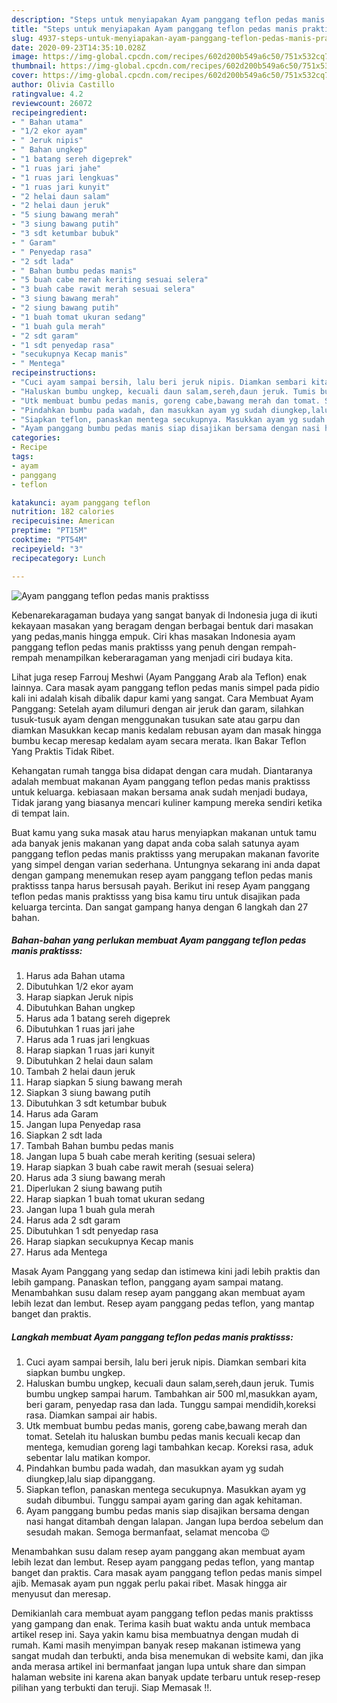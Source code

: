 ```yaml
---
description: "Steps untuk menyiapakan Ayam panggang teflon pedas manis praktisss Terbukti"
title: "Steps untuk menyiapakan Ayam panggang teflon pedas manis praktisss Terbukti"
slug: 4937-steps-untuk-menyiapakan-ayam-panggang-teflon-pedas-manis-praktisss-terbukti
date: 2020-09-23T14:35:10.028Z
image: https://img-global.cpcdn.com/recipes/602d200b549a6c50/751x532cq70/ayam-panggang-teflon-pedas-manis-praktisss-foto-resep-utama.jpg
thumbnail: https://img-global.cpcdn.com/recipes/602d200b549a6c50/751x532cq70/ayam-panggang-teflon-pedas-manis-praktisss-foto-resep-utama.jpg
cover: https://img-global.cpcdn.com/recipes/602d200b549a6c50/751x532cq70/ayam-panggang-teflon-pedas-manis-praktisss-foto-resep-utama.jpg
author: Olivia Castillo
ratingvalue: 4.2
reviewcount: 26072
recipeingredient:
- " Bahan utama"
- "1/2 ekor ayam"
- " Jeruk nipis"
- " Bahan ungkep"
- "1 batang sereh digeprek"
- "1 ruas jari jahe"
- "1 ruas jari lengkuas"
- "1 ruas jari kunyit"
- "2 helai daun salam"
- "2 helai daun jeruk"
- "5 siung bawang merah"
- "3 siung bawang putih"
- "3 sdt ketumbar bubuk"
- " Garam"
- " Penyedap rasa"
- "2 sdt lada"
- " Bahan bumbu pedas manis"
- "5 buah cabe merah keriting sesuai selera"
- "3 buah cabe rawit merah sesuai selera"
- "3 siung bawang merah"
- "2 siung bawang putih"
- "1 buah tomat ukuran sedang"
- "1 buah gula merah"
- "2 sdt garam"
- "1 sdt penyedap rasa"
- "secukupnya Kecap manis"
- " Mentega"
recipeinstructions:
- "Cuci ayam sampai bersih, lalu beri jeruk nipis. Diamkan sembari kita siapkan bumbu ungkep."
- "Haluskan bumbu ungkep, kecuali daun salam,sereh,daun jeruk. Tumis bumbu ungkep sampai harum. Tambahkan air 500 ml,masukkan ayam, beri garam, penyedap rasa dan lada. Tunggu sampai mendidih,koreksi rasa. Diamkan sampai air habis."
- "Utk membuat bumbu pedas manis, goreng cabe,bawang merah dan tomat. Setelah itu haluskan bumbu pedas manis kecuali kecap dan mentega, kemudian goreng lagi tambahkan kecap. Koreksi rasa, aduk sebentar lalu matikan kompor."
- "Pindahkan bumbu pada wadah, dan masukkan ayam yg sudah diungkep,lalu siap dipanggang."
- "Siapkan teflon, panaskan mentega secukupnya. Masukkan ayam yg sudah dibumbui. Tunggu sampai ayam garing dan agak kehitaman."
- "Ayam panggang bumbu pedas manis siap disajikan bersama dengan nasi hangat ditambah dengan lalapan. Jangan lupa berdoa sebelum dan sesudah makan. Semoga bermanfaat, selamat mencoba 😉"
categories:
- Recipe
tags:
- ayam
- panggang
- teflon

katakunci: ayam panggang teflon 
nutrition: 182 calories
recipecuisine: American
preptime: "PT15M"
cooktime: "PT54M"
recipeyield: "3"
recipecategory: Lunch

---
```



![Ayam panggang teflon pedas manis praktisss](https://img-global.cpcdn.com/recipes/602d200b549a6c50/751x532cq70/ayam-panggang-teflon-pedas-manis-praktisss-foto-resep-utama.jpg)

Kebenarekaragaman budaya yang sangat banyak di Indonesia juga di ikuti kekayaan masakan yang beragam dengan berbagai bentuk dari masakan yang pedas,manis hingga empuk. Ciri khas masakan Indonesia ayam panggang teflon pedas manis praktisss yang penuh dengan rempah-rempah menampilkan keberaragaman yang menjadi ciri budaya kita.


Lihat juga resep Farrouj Meshwi (Ayam Panggang Arab ala Teflon) enak lainnya. Cara masak ayam panggang teflon pedas manis simpel pada pidio kali ini adalah kisah dibalik dapur kami yang sangat. Cara Membuat Ayam Panggang: Setelah ayam dilumuri dengan air jeruk dan garam, silahkan tusuk-tusuk ayam dengan menggunakan tusukan sate atau garpu dan diamkan Masukkan kecap manis kedalam rebusan ayam dan masak hingga bumbu kecap meresap kedalam ayam secara merata. Ikan Bakar Teflon Yang Praktis Tidak Ribet.

Kehangatan rumah tangga bisa didapat dengan cara mudah. Diantaranya adalah membuat makanan Ayam panggang teflon pedas manis praktisss untuk keluarga. kebiasaan makan bersama anak sudah menjadi budaya, Tidak jarang yang biasanya mencari kuliner kampung mereka sendiri ketika di tempat lain.

Buat kamu yang suka masak atau harus menyiapkan makanan untuk tamu ada banyak jenis makanan yang dapat anda coba salah satunya ayam panggang teflon pedas manis praktisss yang merupakan makanan favorite yang simpel dengan varian sederhana. Untungnya sekarang ini anda dapat dengan gampang menemukan resep ayam panggang teflon pedas manis praktisss tanpa harus bersusah payah.
Berikut ini resep Ayam panggang teflon pedas manis praktisss yang bisa kamu tiru untuk disajikan pada keluarga tercinta. Dan sangat gampang hanya dengan 6 langkah dan 27 bahan.


<!--inarticleads1-->

##### Bahan-bahan yang perlukan membuat Ayam panggang teflon pedas manis praktisss:

1. Harus ada  Bahan utama
1. Dibutuhkan 1/2 ekor ayam
1. Harap siapkan  Jeruk nipis
1. Dibutuhkan  Bahan ungkep
1. Harus ada 1 batang sereh digeprek
1. Dibutuhkan 1 ruas jari jahe
1. Harus ada 1 ruas jari lengkuas
1. Harap siapkan 1 ruas jari kunyit
1. Dibutuhkan 2 helai daun salam
1. Tambah 2 helai daun jeruk
1. Harap siapkan 5 siung bawang merah
1. Siapkan 3 siung bawang putih
1. Dibutuhkan 3 sdt ketumbar bubuk
1. Harus ada  Garam
1. Jangan lupa  Penyedap rasa
1. Siapkan 2 sdt lada
1. Tambah  Bahan bumbu pedas manis
1. Jangan lupa 5 buah cabe merah keriting (sesuai selera)
1. Harap siapkan 3 buah cabe rawit merah (sesuai selera)
1. Harus ada 3 siung bawang merah
1. Diperlukan 2 siung bawang putih
1. Harap siapkan 1 buah tomat ukuran sedang
1. Jangan lupa 1 buah gula merah
1. Harus ada 2 sdt garam
1. Dibutuhkan 1 sdt penyedap rasa
1. Harap siapkan secukupnya Kecap manis
1. Harus ada  Mentega


Masak Ayam Panggang yang sedap dan istimewa kini jadi lebih praktis dan lebih gampang. Panaskan teflon, panggang ayam sampai matang. Menambahkan susu dalam resep ayam panggang akan membuat ayam lebih lezat dan lembut. Resep ayam panggang pedas teflon, yang mantap banget dan praktis. 

<!--inarticleads2-->

##### Langkah membuat  Ayam panggang teflon pedas manis praktisss:

1. Cuci ayam sampai bersih, lalu beri jeruk nipis. Diamkan sembari kita siapkan bumbu ungkep.
1. Haluskan bumbu ungkep, kecuali daun salam,sereh,daun jeruk. Tumis bumbu ungkep sampai harum. Tambahkan air 500 ml,masukkan ayam, beri garam, penyedap rasa dan lada. Tunggu sampai mendidih,koreksi rasa. Diamkan sampai air habis.
1. Utk membuat bumbu pedas manis, goreng cabe,bawang merah dan tomat. Setelah itu haluskan bumbu pedas manis kecuali kecap dan mentega, kemudian goreng lagi tambahkan kecap. Koreksi rasa, aduk sebentar lalu matikan kompor.
1. Pindahkan bumbu pada wadah, dan masukkan ayam yg sudah diungkep,lalu siap dipanggang.
1. Siapkan teflon, panaskan mentega secukupnya. Masukkan ayam yg sudah dibumbui. Tunggu sampai ayam garing dan agak kehitaman.
1. Ayam panggang bumbu pedas manis siap disajikan bersama dengan nasi hangat ditambah dengan lalapan. Jangan lupa berdoa sebelum dan sesudah makan. Semoga bermanfaat, selamat mencoba 😉


Menambahkan susu dalam resep ayam panggang akan membuat ayam lebih lezat dan lembut. Resep ayam panggang pedas teflon, yang mantap banget dan praktis. Cara masak ayam panggang teflon pedas manis simpel ajib. Memasak ayam pun nggak perlu pakai ribet. Masak hingga air menyusut dan meresap. 

Demikianlah cara membuat ayam panggang teflon pedas manis praktisss yang gampang dan enak. Terima kasih buat waktu anda untuk membaca artikel resep ini. Saya yakin kamu bisa membuatnya dengan mudah di rumah. Kami masih menyimpan banyak resep makanan istimewa yang sangat mudah dan terbukti, anda bisa menemukan di website kami, dan jika anda merasa artikel ini bermanfaat jangan lupa untuk share dan simpan halaman website ini karena akan banyak update terbaru untuk resep-resep pilihan yang terbukti dan teruji. Siap Memasak !!. 
